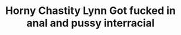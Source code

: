---
layout: post
title: Horny Chastity Lynn Got fucked in anal and pussy interracial
duration: '11:00'
view: 225
rate: 2
video: 'https://flashservice.xvideos.com/embedframe/7371671'
priority: 0.9
changefreq: daily
---